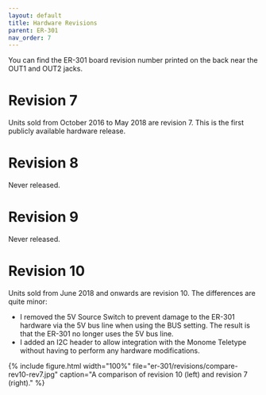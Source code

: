 ```yaml
---
layout: default
title: Hardware Revisions
parent: ER-301
nav_order: 7
---
```


You can find the ER-301 board revision number printed on the back near the OUT1 and OUT2 jacks.

# Revision 7 

Units sold from October 2016 to May 2018 are revision 7.  This is the first publicly available hardware release.

# Revision 8 

Never released.

# Revision 9 

Never released.

# Revision 10 

Units sold from June 2018 and onwards are revision 10.  The differences are quite minor:

* I removed the 5V Source Switch to prevent damage to the ER-301 hardware via the 5V bus line when using the BUS setting.  The result is that the ER-301 no longer uses the 5V bus line.
* I added an I2C header to allow integration with the Monome Teletype without having to perform any hardware modifications.

{% include figure.html
width="100%"
file="er-301/revisions/compare-rev10-rev7.jpg"
caption="A comparison of revision 10 (left) and revision 7 (right)."
%}
